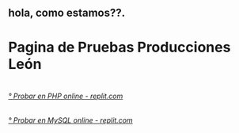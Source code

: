 <h2>hola, como estamos??.<h2>
  <h1>Pagina de Pruebas Producciones León<h1>
    
<h6> <a href="https://replit.com">° Probar en PHP online - replit.com</a> <h6>
<h6> <a href="[https://replit.com](https://www.db4free.net/index.php?language=es)">° Probar en MySQL online - replit.com</a> <h6>

